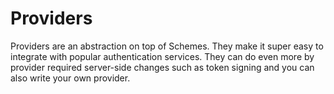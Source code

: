 # Providers

Providers are an abstraction on top of Schemes. They make it super easy to integrate with popular authentication services. They can do even more by provider required server-side changes such as token signing and you can also write your own provider.
